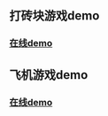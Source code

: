 ## 打砖块游戏demo
### [在线demo](https://momogugu.github.io/guagame/paddle_game/index.html)
## 飞机游戏demo
### [在线demo](https://momogugu.github.io/guagame/plane_game/index.html)


